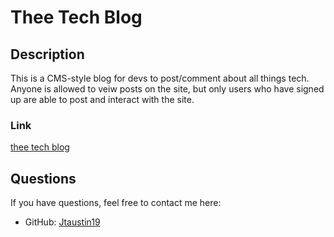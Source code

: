 # Thee Tech Blog

## Description
This is a CMS-style blog for devs to post/comment about all things tech. Anyone is allowed to veiw posts on the site, but only users who have signed up are able to post and interact with the site.

### Link
[thee tech blog](https://jtaustin19-thee-tech-blog.herokuapp.com/)

## Questions
If you have questions, feel free to contact me here:
* GitHub: [Jtaustin19](https://github.com/Jtaustin19)